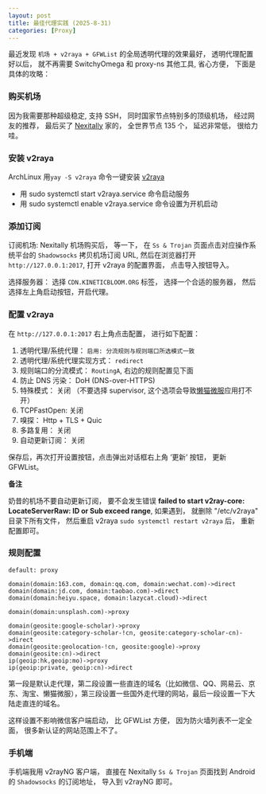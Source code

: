 ```yaml
---
layout: post
title: 最佳代理实践 (2025-8-31)
categories: [Proxy]
---
```


最近发现 `机场 + v2raya + GFWList` 的全局透明代理的效果最好， 透明代理配置好以后， 就不再需要 SwitchyOmega 和 proxy-ns 其他工具, 省心方便， 下面是具体的攻略：

### 购买机场
因为我需要那种超级稳定, 支持 SSH， 同时国家节点特别多的顶级机场， 经过网友的推荐， 最后买了 [Nexitally](https://naiixi.com/) 家的， 全世界节点 135 个， 延迟非常低， 很给力哇。

### 安装 v2raya
ArchLinux 用```yay -S v2raya``` 命令一键安装 [v2raya](https://v2raya.org/docs/prologue/installation/archlinux/)

* 用 sudo systemctl start v2raya.service 命令启动服务
* 用 sudo systemctl enable v2raya.service 命令设置为开机启动

### 添加订阅
订阅机场: Nexitally 机场购买后， 等一下， 在 `Ss & Trojan` 页面点击对应操作系统平台的 `Shadowsocks` 拷贝机场订阅 URL, 
然后在浏览器打开 `http://127.0.0.1:2017`, 打开 v2raya 的配置界面， 点击导入按钮导入。

选择服务器： 选择 `CDN.KINETICBLOOM.ORG` 标签， 选择一个合适的服务器， 然后选择左上角启动按钮，开启代理。

### 配置 v2raya
在 `http://127.0.0.1:2017` 右上角点击配置， 进行如下配置：

01. 透明代理/系统代理： `启用: 分流规则与规则端口所选模式一致`
02. 透明代理/系统代理实现方式： `redirect`
03. 规则端口的分流模式： `RoutingA`, 右边的规则配置见下面
04. 防止 DNS 污染： DoH (DNS-over-HTTPS)
05. 特殊模式： 关闭 （不要选择 supervisor, 这个选项会导致[懒猫微服](https://lazycat.cloud/)应用打不开）
06. TCPFastOpen: 关闭
07. 嗅探： Http + TLS + Quic
08. 多路复用： 关闭
10. 自动更新订阅： 关闭

保存后，再次打开设置按钮，点击弹出对话框右上角 ‘更新’ 按钮， 更新 GFWList。

**备注**

奶昔的机场不要自动更新订阅， 要不会发生错误 **failed to start v2ray-core: LocateServerRaw: ID or Sub exceed range**, 如果遇到， 就删除 "/etc/v2raya" 目录下所有文件， 然后重启 v2raya `sudo systemctl restart v2raya` 后， 重新配置即可。

### 规则配置
```
default: proxy

domain(domain:163.com, domain:qq.com, domain:wechat.com)->direct
domain(domain:jd.com, domain:taobao.com)->direct
domain(domain:heiyu.space, domain:lazycat.cloud)->direct

domain(domain:unsplash.com)->proxy

domain(geosite:google-scholar)->proxy
domain(geosite:category-scholar-!cn, geosite:category-scholar-cn)->direct
domain(geosite:geolocation-!cn, geosite:google)->proxy
domain(geosite:cn)->direct
ip(geoip:hk,geoip:mo)->proxy
ip(geoip:private, geoip:cn)->direct
```

第一段是默认走代理，第二段设置一些直连的域名（比如微信、QQ、网易云、京东、淘宝、懒猫微服），第三段设置一些国外走代理的网站，最后一段设置一下大陆走直连的域名。

这样设置不影响微信客户端启动， 比 GFWList 方便， 因为防火墙列表不一定全面， 很多新认证的网站范围上不了。

### 手机端
手机端我用 v2rayNG 客户端， 直接在 Nexitally `Ss & Trojan` 页面找到 Android 的 `Shadowsocks` 的订阅地址， 导入到 v2rayNG 即可。
